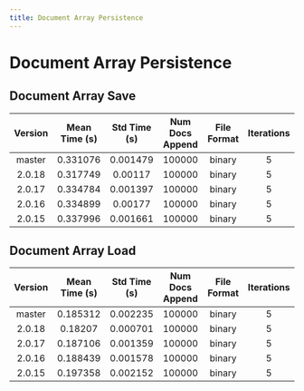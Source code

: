 ```yaml
---
title: Document Array Persistence
---
```

# Document Array Persistence

## Document Array Save

| Version | Mean Time (s) | Std Time (s) | Num Docs Append | File Format | Iterations |
| :---: | :---: | :---: | :---: | :---: | :---: |
| master | 0.331076 | 0.001479 | 100000 | binary | 5 |
| 2.0.18 | 0.317749 | 0.00117 | 100000 | binary | 5 |
| 2.0.17 | 0.334784 | 0.001397 | 100000 | binary | 5 |
| 2.0.16 | 0.334899 | 0.00177 | 100000 | binary | 5 |
| 2.0.15 | 0.337996 | 0.001661 | 100000 | binary | 5 |
## Document Array Load

| Version | Mean Time (s) | Std Time (s) | Num Docs Append | File Format | Iterations |
| :---: | :---: | :---: | :---: | :---: | :---: |
| master | 0.185312 | 0.002235 | 100000 | binary | 5 |
| 2.0.18 | 0.18207 | 0.000701 | 100000 | binary | 5 |
| 2.0.17 | 0.187106 | 0.001359 | 100000 | binary | 5 |
| 2.0.16 | 0.188439 | 0.001578 | 100000 | binary | 5 |
| 2.0.15 | 0.197358 | 0.002152 | 100000 | binary | 5 |
